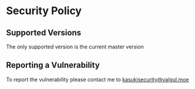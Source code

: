 # Security Policy

## Supported Versions

The only supported version is the current master version

## Reporting a Vulnerability

To report the vulnerability please contact me to kasukisecurity@valgul.moe
